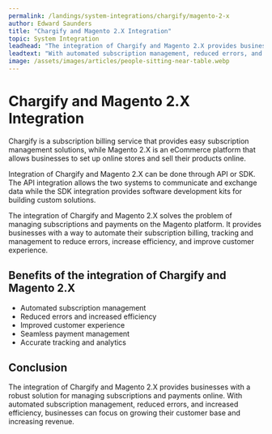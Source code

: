 ```yaml
---
permalink: /landings/system-integrations/chargify/magento-2-x
author: Edward Saunders
title: "Chargify and Magento 2.X Integration"
topic: System Integration
leadhead: "The integration of Chargify and Magento 2.X provides businesses with a robust solution for managing subscriptions and payments online"
leadtext: "With automated subscription management, reduced errors, and increased efficiency, businesses can focus on growing their customer base and increasing revenue."
image: /assets/images/articles/people-sitting-near-table.webp
---
```

<div class="arttext">	<h1>Chargify and Magento 2.X Integration</h1>
	<p>Chargify is a subscription billing service that provides easy subscription management solutions, while Magento 2.X is an eCommerce platform that allows businesses to set up online stores and sell their products online.</p>
	<p>Integration of Chargify and Magento 2.X can be done through API or SDK. The API integration allows the two systems to communicate and exchange data while the SDK integration provides software development kits for building custom solutions.</p>
	<p>The integration of Chargify and Magento 2.X solves the problem of managing subscriptions and payments on the Magento platform. It provides businesses with a way to automate their subscription billing, tracking and management to reduce errors, increase efficiency, and improve customer experience.</p>
	<h2>Benefits of the integration of Chargify and Magento 2.X</h2>
	<ul>
		<li>Automated subscription management</li>
		<li>Reduced errors and increased efficiency</li>
		<li>Improved customer experience</li>
		<li>Seamless payment management</li>
		<li>Accurate tracking and analytics</li>
	</ul>
	<h2>Conclusion</h2>
	<p>The integration of Chargify and Magento 2.X provides businesses with a robust solution for managing subscriptions and payments online. With automated subscription management, reduced errors, and increased efficiency, businesses can focus on growing their customer base and increasing revenue.</p>
</div>